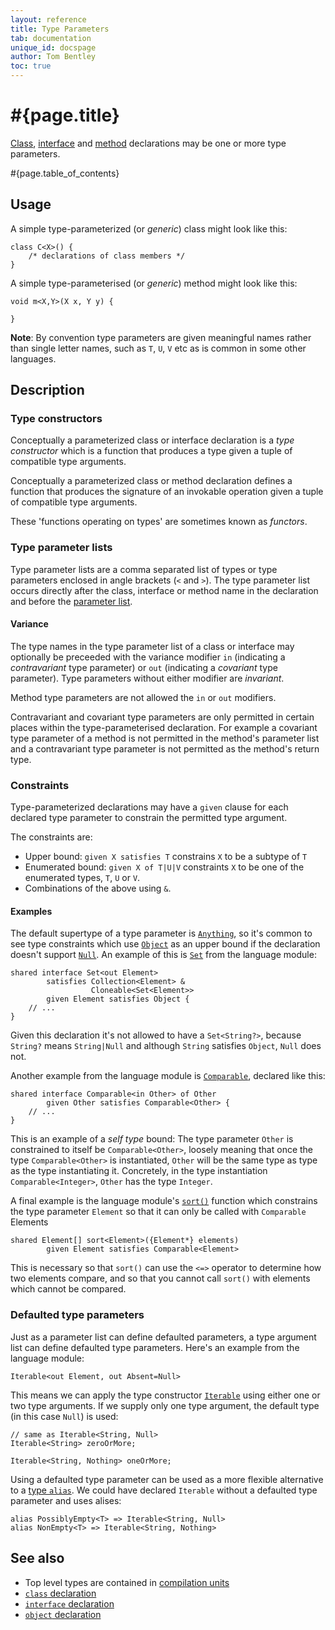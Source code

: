 ```yaml
---
layout: reference
title: Type Parameters
tab: documentation
unique_id: docspage
author: Tom Bentley
toc: true
---
```


# #{page.title}

[Class](../class), [interface](../interface) and [method](../method) 
declarations may be one or more type parameters.

#{page.table_of_contents}

## Usage 

A simple type-parameterized (or *generic*) class might look like this:

<!-- try: -->
    class C<X>() {
        /* declarations of class members */
    }
    
A simple type-parameterised (or *generic*) method might look like this:

<!-- try: -->
    void m<X,Y>(X x, Y y) {

    }

**Note**: By convention type parameters are given meaningful names rather than
single letter names, such as `T`, `U`, `V` etc as is common in some other 
languages.


## Description

### Type constructors

Conceptually a parameterized class or interface declaration is a 
*type constructor* which is a function that produces a type 
given a tuple of compatible type arguments.

Conceptually a parameterized class or method declaration 
defines a function that produces the signature of an 
invokable operation given a tuple of compatible type arguments.

These 'functions operating on types' are sometimes known as *functors*.

### Type parameter lists

Type parameter lists are a comma separated list of types or type parameters 
enclosed in angle brackets (`<` and `>`). The type 
parameter list occurs directly after the class, interface or method name 
in the declaration and before the [parameter list](../parameter-list).

#### Variance

The type names in the type parameter list of a class or interface 
may optionally be preceeded with the variance modifier
`in` (indicating a *contravariant* type parameter) or 
`out` (indicating a *covariant* type parameter). Type parameters without 
either modifier are *invariant*.

Method type parameters are not allowed the `in` or `out` modifiers.

Contravariant and covariant type parameters are only permitted in certain 
places within the type-parameterised declaration. For example a covariant 
type parameter of a method is not permitted in the method's parameter list 
and a contravariant type parameter is not permitted as the method's 
return type.

### Constraints

Type-parameterized declarations may have a `given` clause for each 
declared type parameter to constrain the permitted type argument.

The constraints are:

* Upper bound: `given X satisfies T` constrains `X` to be a subtype of `T`
* Enumerated bound: `given X of T|U|V` constraints `X` to be one of the 
  enumerated types, `T`, `U` or `V`.
* Combinations of the above using `&`.

#### Examples

The default supertype of a type parameter is 
[`Anything`](#{site.urls.apidoc_current}/Anything.type.html), 
so it's common to 
see type constraints which use [`Object`](#{site.urls.apidoc_current}/Object.type.html) 
as an upper bound if the declaration 
doesn't support 
[`Null`](#{site.urls.apidoc_current}/Null.type.html). 
An example of this is [`Set`](#{site.urls.apidoc_current}/Set.type.html) 
from the language module:

<!-- try: -->
    shared interface Set<out Element>
            satisfies Collection<Element> &
                      Cloneable<Set<Element>>
            given Element satisfies Object {
        // ...
    }

Given this declaration it's not allowed to have a `Set<String?>`, because 
`String?` means `String|Null` and although `String` satisfies `Object`, 
`Null` does not.

Another example from the language module is [`Comparable`](#{site.urls.apidoc_current}/Comparable.type.html), 
declared like this:

<!-- try: -->
    shared interface Comparable<in Other> of Other 
            given Other satisfies Comparable<Other> {
        // ...
    }

This is an example of a *self type* bound: The type parameter `Other` is 
constrained to itself be `Comparable<Other>`, loosely meaning that once the 
type `Comparable<Other>` is instantiated, `Other` will be the 
same type as type as the type instantiating it. Concretely, 
in the type instantiation `Comparable<Integer>`, `Other` has the 
type `Integer`.

A final example is the language module's
[`sort()`](#{site.urls.apidoc_current}/index.html#sort) 
function which constrains the type parameter `Element` so that 
it can only be called with `Comparable` Elements

<!-- try: -->
    shared Element[] sort<Element>({Element*} elements) 
            given Element satisfies Comparable<Element>

This is necessary so that `sort()` can use the `<=>` operator to determine 
how two elements compare, and so that you cannot call `sort()` with elements 
which cannot be compared. 

### Defaulted type parameters

Just as a parameter list can define defaulted parameters, a type argument list
can define defaulted type parameters. Here's an example from the language module:

<!-- try: -->
    Iterable<out Element, out Absent=Null>
    
This means we can apply the type constructor 
[`Iterable`](#{site.urls.apidoc_current}/Iterable.type.html) using either one 
or two type arguments. If we supply only one type argument, the default 
type (in this case `Null`) is used:

<!-- try: -->
    // same as Iterable<String, Null>
    Iterable<String> zeroOrMore; 

    Iterable<String, Nothing> oneOrMore;
    
Using a defaulted type parameter can be used as a more flexible alternative to 
a [type `alias`](../alias#type_aliases). We could have declared `Iterable` without a
defaulted type parameter and uses alises:

<!-- try: -->
    alias PossiblyEmpty<T> => Iterable<String, Null>
    alias NonEmpty<T> => Iterable<String, Nothing>


## See also

* Top level types are contained in [compilation units](../compilation-unit)
* [`class` declaration](../../type/class)
* [`interface` declaration](../../type/interface)
* [`object` declaration](../../type/object)
